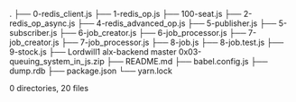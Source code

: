 .
├── 0-redis_client.js
├── 1-redis_op.js
├── 100-seat.js
├── 2-redis_op_async.js
├── 4-redis_advanced_op.js
├── 5-publisher.js
├── 5-subscriber.js
├── 6-job_creator.js
├── 6-job_processor.js
├── 7-job_creator.js
├── 7-job_processor.js
├── 8-job.js
├── 8-job.test.js
├── 9-stock.js
├── Lordwill1 alx-backend master 0x03-queuing_system_in_js.zip
├── README.md
├── babel.config.js
├── dump.rdb
├── package.json
└── yarn.lock

0 directories, 20 files
